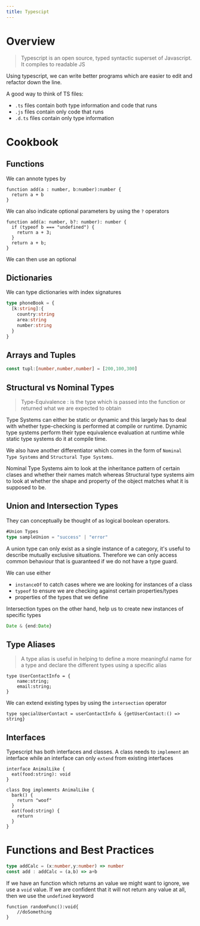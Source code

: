 ```yaml
---
title: Typescipt
---
```


# Overview
> Typescript is an open source, typed syntactic superset of Javascript. It compiles to readable JS

Using typescript, we can write better programs which are easier to edit and refactor down the line.

A good way to think of TS files:

-   `.ts` files contain both type information and code that runs
-   `.js` files contain only code that runs
-   `.d.ts` files contain only type information

# Cookbook

## Functions

We can annote types by

```
function add(a : number, b:number):number {
  return a + b 
}
```

We can also indicate optional parameters by using the `?` operators

```
function add(a: number, b?: number): number {
  if (typeof b === "undefined") {
    return a + 3;
  }
  return a + b;
}
```

We can then use an optional 

## Dictionaries

We can type dictionaries with index signatures

```ts
type phoneBook = {
  [k:string]:{
    country:string
    area:string
    number:string
  }
}
```

## Arrays and Tuples
```ts
const tupl:[number,number,number] = [200,100,300]
```

## Structural vs Nominal Types

> Type-Equivalence : is the type which is passed into the function or returned what we are expected to obtain

Type Systems can either be static or dynamic and this largely has to deal with whether type-checking is performed at compile or runtime. Dynamic type systems perform their type equivalence evaluation at runtime while static type systems do it at compile time.

We also have another differentiator which comes in the form of `Nominal Type Systems` and `Structural Type Systems`.

Nominal Type Systems aim to look at the inheritance pattern of certain clases and whether their names match whereas Structural type systems aim to look at whether the shape and property of the object matches what it is supposed to be.


## Union and Intersection Types
They can conceptually be thought of as logical boolean operators.

```ts
#Union Types
type sampleUnion = "success" | "error"
```

A union type can only exist as a single instance of a category, it's useful to describe mutually exclusive situations. Therefore we can only access common behaviour that is guaranteed if we do not have a type guard.

We can use either

- `instanceOf` to catch cases where we are looking for instances of a class
- `typeof` to ensure we are checking against certain properties/types
- properties of the types that we define

Intersection types on the other hand, help us to create new instances of specific types

```ts
Date & {end:Date}
```


## Type Aliases
> A type alias is useful in helping to define a more meaningful name for a type and declare the different types using a specific alias

```
type UserContactInfo = {
	name:string;
	email:string;
}
```

We can extend existing types by using the `intersection` operator

```
type specialUserContact = userContactInfo & {getUserContact:() => string}
```

## Interfaces
Typescript has both interfaces and classes. A class needs to `implement` an interface while an interface can only `extend` from existing interfaces

```
interface AnimalLike {
  eat(food:string): void
}
 
class Dog implements AnimalLike {
  bark() {
    return "woof"
  }
  eat(food:string) {
    return 
  }
}
```


# Functions and Best Practices
```ts
type addCalc = (x:number,y:number) => number
const add : addCalc = (a,b) => a+b
```

If we have an function which returns an value we might want to ignore, we use a `void` value. If we are confident that it will not return any value at all, then we use the `undefined` keyword

```
function randomFunc():void{
	//doSomething
}
```

